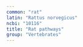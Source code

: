 ```yaml
---
common: "rat"
latin: "Rattus norvegicus"
ncbi: "10116"
title: "Rat pathways"
group: "Vertebrates"
---
```


